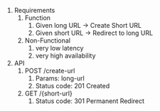 1. Requirements
	1. Function
		1. Given long URL -> Create Short URL
		2. Given short URL -> Redirect to long URL
	2. Non-Functional
		1. very low latency
		2. very high availability
2. API
	1. POST /create-url
		1. Params: long-url
		2. Status code: 201 Created
	2. GET /{short-url}
		1. Status code: 301 Permanent Redirect